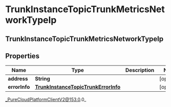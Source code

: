 # TrunkInstanceTopicTrunkMetricsNetworkTypeIp

## TrunkInstanceTopicTrunkMetricsNetworkTypeIp

## Properties

|Name | Type | Description | Notes|
|------------ | ------------- | ------------- | -------------|
| **address** | **String** |  | [optional] |
| **errorInfo** | [**TrunkInstanceTopicTrunkErrorInfo**](TrunkInstanceTopicTrunkErrorInfo) |  | [optional] |



_PureCloudPlatformClientV2@153.0.0_
